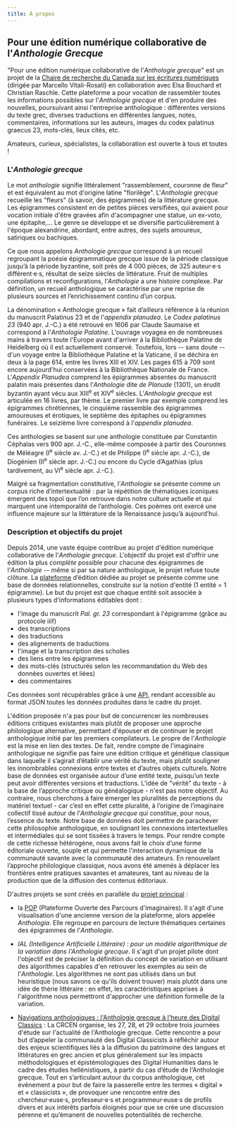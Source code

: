 ```yaml
---
title: À propos
---
```


## Pour une édition numérique collaborative de l'*Anthologie Grecque*

"Pour une édition numérique collaborative de l'*Anthologie grecque*" est un projet de la [Chaire de recherche du Canada sur les écritures numériques](http://ecrituresnumeriques.ca) (dirigée par Marcello Vitali-Rosati) en collaboration avec Elsa Bouchard et Christian Raschle. Cette plateforme a pour vocation de rassembler toutes les informations possibles sur l'*Anthologie grecque* et d'en produire des nouvelles, poursuivant ainsi l'entreprise anthologique : différentes versions du texte grec, diverses traductions en différentes langues, notes, commentaires, informations sur les auteurs, images du codex palatinus graecus 23, mots-clés, lieux cités, etc. 

Amateurs, curieux, spécialistes, la collaboration est ouverte à tous et toutes !

### L'*Anthologie grecque* 

Le mot *anthologie* signifie littéralement "rassemblement, couronne de fleur" et est équivalent au mot d'origine latine "florilège". L'*Anthologie grecque* recueille les "fleurs" (à savoir, des épigrammes) de la littérature grecque. Les épigrammes consistent en de petites pièces versifiées, qui avaient pour vocation initiale d'être gravées afin d'acompagner une statue, un ex-voto, une épitaphe,... Le genre se développe et se diversifie particulièrement à l'époque alexandrine, abordant, entre autres, des sujets amoureux, satiriques ou bachiques. 

Ce que nous appelons *Anthologie grecque* correspond à un recueil regroupant la poésie épigrammatique grecque issue de la période classique jusqu’à la période byzantine, soit près de 4 000 pièces, de 325 auteur·e·s différent·e·s, résultat de seize siècles de littérature. Fruit de multiples compilations et reconfigurations, l’*Anthologie* a une histoire complexe. Par définition, un recueil anthologique se caractérise par une reprise de plusieurs sources et l’enrichissement continu d’un corpus. 

La dénomination « Anthologie grecque » fait d’ailleurs référence à la réunion du manuscrit Palatinus 23 et de l'*appendix planudea*. 
Le *Codex palatinus 23* (940 apr. J.-C.) a été retrouvé en 1606 par Claude Saumaise et correspond à l'*Anthologie Palatine*. L'ouvrage voyagea en de nombreuses mains à travers toute l'Europe avant d'arriver à la Bibliothèque Palatine de Heidelberg où il est actuellement conservé. Toutefois, lors -- sans doute -- d'un voyage entre la Bibliothèque Palatine et la Vaticane, il se déchira en deux à la page 614, entre les livres XIII et XIV. Les pages 615 à 709 sont encore aujourd'hui conservées à la Bibliothèque Nationale de France. 
L'*Appendix Planudea* comprend les épigrammes absentes du manuscrit palatin mais présentes dans l’*Anthologie* dite *de Planude* (1301), un érudit byzantin ayant vécu aux XIII<sup>e</sup> et XIV<sup>e</sup> siècles. 
L'*Anthologie grecque* est articulée en 16 livres, par thème. Le premier livre par exemple comprend les épigrammes chrétiennes, le cinquième rassemble des épigrammes amoureuses et érotiques, le septième des épitaphes ou épigrammes funéraires. Le seizième livre correspond à l'*appendix planudea*. 

Ces anthologies se basent sur une anthologie constituée par Constantin Céphalas vers 900 apr. J.-C., elle-même composée à partir des Couronnes de Méléagre (I<sup>e</sup> siècle av. J.-C.) et de Philippe (I<sup>e</sup> siècle apr. J.-C.), de Diogénien (II<sup>e</sup> siècle apr. J.-C.) ou encore du Cycle d’Agathias (plus tardivement, au VI<sup>e</sup> siècle apr. J.-C.). 

Malgré sa fragmentation constitutive, l’*Anthologie* se présente comme un corpus riche d’intertextualité : par la répétition de thématiques iconiques émergent des topoï que l’on retrouve dans notre culture actuelle et qui marquent une intemporalité de l’anthologie. Ces poèmes ont exercé une influence majeure sur la littérature de la Renaissance jusqu’à aujourd’hui.  

### Description et objectifs du projet 

Depuis 2014, une vaste équipe contribue au projet d'édition numérique collaborative de l'*Anthologie grecque*. L'objectif du projet est d'offrir une édition la plus *complète* possible pour chacune des épigrammes de l'*Anthologie* -- même si par sa nature anthologique, le projet refuse toute clôture. 
La [plateforme](https://anthologiagraeca.org/) d’édition dédiée au projet se présente comme une base de données relationnelles, construite sur la notion d'entité (1 entité = 1 épigramme). Le but du projet est que chaque entité soit associée à plusieurs types d'informations éditables dont : 
- l'image du manuscrit *Pal. gr. 23* correspondant à l'épigramme (grâce au protocole iiif) 
- des transcriptions 
- des traductions
- des alignements de traductions
- l'image et la transcription des scholies
- des liens entre les épigrammes 
- des mots-clés (structurés selon les recommandation du Web des données ouvertes et liées)
- des commentaires

Ces données sont récupérables grâce à une [API](https://anthologiagraeca.org/api/), rendant accessible au format JSON toutes les données produites dans le cadre du projet.

L'édition proposée n'a pas pour but de concurrencer les nombreuses éditions critiques existantes mais plutôt de proposer une approche philologique alternative, permettant d'épouser et de continuer le projet anthologique initié par les premiers compilateurs. 
Le propre de l'*Anthologie* est la mise en lien des textes. De fait, rendre compte de l'imaginaire anthologique ne signifie pas faire une édition critique et génétique classique dans laquelle il s’agirait d’établir une vérité du texte, mais plutôt souligner les innombrables connexions entre textes et d’autres objets culturels. Notre base de données est organisée autour d’une entité texte, puisqu’un texte peut avoir différentes versions et traductions. L’idée de "vérité" du texte - à la base de l’approche critique ou généalogique - n'est pas notre objectif. Au contraire, nous cherchons à faire émerger les pluralités de perceptions du matériel textuel - car c’est en effet cette pluralité, à l’origine de l’imaginaire collectif tissé autour de l’*Anthologie grecque* qui constitue, pour nous, l’essence du texte. Notre base de données doit permettre de parachever cette philosophie anthologique, en soulignant les connexions intertextuelles et intermédiales qui se sont tissées à travers le temps. Pour rendre compte de cette richesse hétérogène, nous avons fait le choix d’une forme éditoriale ouverte, souple et qui permette l'interaction dynamique de la communauté savante avec la communauté des amateurs.
En renouvelant l’approche philologique classique, nous avons été amenés à déplacer les frontières entre pratiques savantes et amateures, tant au niveau de la production que de la diffusion des contenus éditoriaux.


D'autres projets se sont créés en parallèle du [projet principal](https://anthologiagraeca.org/) : 

- la [POP](http://pop.anthologiegrecque.org/#/) (Plateforme Ouverte des Parcours d'imaginaires). Il s'agit d'une visualisation d'une ancienne version de la plateforme, alors appelée *Anthologia*. Elle regroupe en parcours de lecture thématiques certaines des épigrammes de l'*Anthologie*. 

- *IAL (Intelligence Artificielle Littéraire) : pour un modèle algorithmique de la variation dans l'Anthologie grecque*. Il s'agit d'un projet pilote dont l'objectif est de préciser la définition du concept de variation en utilisant des algorithmes capables d'en retrouver les exemples au sein de l'*Anthologie*. Les algorithmes ne sont pas utilisés dans un but heuristique (nous savons ce qu'ils doivent trouver) mais plutôt dans une idée de thérie littéraire : en effet, les caractéristiques apprises à l'algorithme nous permettront d'approcher une définition formelle de la variation. 

- [Navigations anthologiques : l'Anthologie grecque à l'heure des Digital Classics](https://navigations.ecrituresnumeriques.ca/) : La CRCEN organise, les 27, 28, et 29 octobre trois journées d'étude sur l'actualité de l'Anthologie grecque. Cette rencontre a pour but d’appeler la communauté des Digital Classicists à réfléchir autour des enjeux scientifiques liés à la diffusion du patrimoine des langues et littératures en grec ancien et plus généralement sur les impacts méthodologiques et épistémologiques des Digital Humanities dans le cadre des études hellénistiques, à partir du cas d’étude de l'Anthologie grecque. Tout en s’articulant autour du corpus anthologique, cet événement a pour but de faire la passerelle entre les termes « digital » et « classicists », de provoquer une rencontre entre des chercheur·euse·s, professeur·e·s et programmeur·euse·s de profils divers et aux intérêts parfois éloignés pour que se crée une discussion pérenne et qu’émanent de nouvelles potentialités de recherche. 